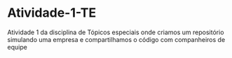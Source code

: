 # Atividade-1-TE
Atividade 1 da disciplina de Tópicos especiais onde criamos um repositório simulando uma empresa e compartilhamos o código com companheiros de equipe
